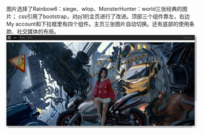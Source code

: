 图片选择了Rainbow6：siege、wlop、MonsterHunter：world三张经典的图片；
css引用了bootstrap，对pj1的主页进行了改进。顶部三个组件靠左，右边My account和下拉框里有四个组件。主页三张图片自动切换。还有底部的使用条款、社交媒体的布局。
![...](./images/index.png)
